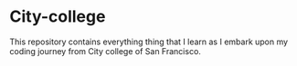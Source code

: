 # City-college

This repository contains everything thing that I learn as I embark upon my coding journey from City college of San Francisco.
